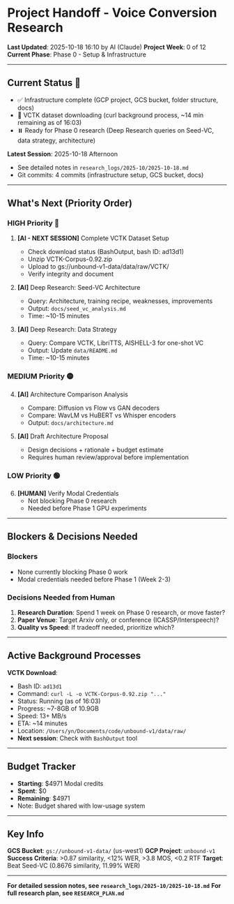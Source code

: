 # Project Handoff - Voice Conversion Research

**Last Updated**: 2025-10-18 16:10 by AI (Claude)
**Project Week**: 0 of 12
**Current Phase**: Phase 0 - Setup & Infrastructure

---

## Current Status 🚦

- ✅ Infrastructure complete (GCP project, GCS bucket, folder structure, docs)
- 🔄 VCTK dataset downloading (curl background process, ~14 min remaining as of 16:03)
- ⏸️ Ready for Phase 0 research (Deep Research queries on Seed-VC, data strategy, architecture)

**Latest Session**: 2025-10-18 Afternoon
- See detailed notes in `research_logs/2025-10/2025-10-18.md`
- Git commits: 4 commits (infrastructure setup, GCS bucket, docs)

---

## What's Next (Priority Order)

### HIGH Priority 🔴

1. **[AI - NEXT SESSION]** Complete VCTK Dataset Setup
   - Check download status (BashOutput, bash ID: ad13d1)
   - Unzip VCTK-Corpus-0.92.zip
   - Upload to gs://unbound-v1-data/data/raw/VCTK/
   - Verify integrity and document

2. **[AI]** Deep Research: Seed-VC Architecture
   - Query: Architecture, training recipe, weaknesses, improvements
   - Output: `docs/seed_vc_analysis.md`
   - Time: ~10-15 minutes

3. **[AI]** Deep Research: Data Strategy
   - Query: Compare VCTK, LibriTTS, AISHELL-3 for one-shot VC
   - Output: Update `data/README.md`
   - Time: ~10-15 minutes

### MEDIUM Priority 🟡

4. **[AI]** Architecture Comparison Analysis
   - Compare: Diffusion vs Flow vs GAN decoders
   - Compare: WavLM vs HuBERT vs Whisper encoders
   - Output: `docs/architecture.md`

5. **[AI]** Draft Architecture Proposal
   - Design decisions + rationale + budget estimate
   - Requires human review/approval before implementation

### LOW Priority 🟢

6. **[HUMAN]** Verify Modal Credentials
   - Not blocking Phase 0 research
   - Needed before Phase 1 GPU experiments

---

## Blockers & Decisions Needed

### Blockers
- None currently blocking Phase 0 work
- Modal credentials needed before Phase 1 (Week 2-3)

### Decisions Needed from Human

1. **Research Duration**: Spend 1 week on Phase 0 research, or move faster?
2. **Paper Venue**: Target Arxiv only, or conference (ICASSP/Interspeech)?
3. **Quality vs Speed**: If tradeoff needed, prioritize which?

---

## Active Background Processes

**VCTK Download**:
- Bash ID: `ad13d1`
- Command: `curl -L -o VCTK-Corpus-0.92.zip "..."`
- Status: Running (as of 16:03)
- Progress: ~7-8GB of 10.9GB
- Speed: 13+ MB/s
- ETA: ~14 minutes
- Location: `/Users/yn/Documents/code/unbound-v1/data/raw/`
- **Next session**: Check with `BashOutput` tool

---

## Budget Tracker

- **Starting**: $4971 Modal credits
- **Spent**: $0
- **Remaining**: $4971
- Note: Budget shared with low-usage system

---

## Key Info

**GCS Bucket**: `gs://unbound-v1-data/` (us-west1)
**GCP Project**: `unbound-v1`
**Success Criteria**: >0.87 similarity, <12% WER, >3.8 MOS, <0.2 RTF
**Target**: Beat Seed-VC (0.8676 similarity, 11.99% WER)

---

**For detailed session notes, see `research_logs/2025-10/2025-10-18.md`**
**For full research plan, see `RESEARCH_PLAN.md`**
